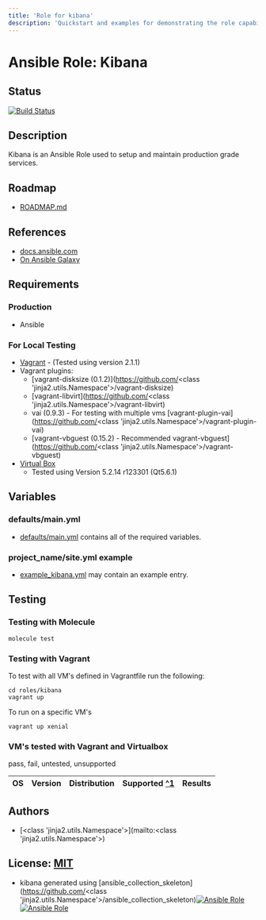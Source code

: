 ```yaml
---
title: 'Role for kibana'
description: 'Quickstart and examples for demonstrating the role capabilities.'
---
```


# Ansible Role: Kibana

## Status

[![Build Status](https://travis-ci.org/lordoftheflies/kibana.svg?branch=master)](https://travis-ci.org/lordoftheflies/ansible-role-kibana)

## Description

Kibana is an Ansible Role used to setup and maintain production grade services.

## Roadmap

* [ROADMAP.md](ROADMAP.md)

## References

* [docs.ansible.com](https://docs.ansible.com/)
* [On Ansible Galaxy](https://galaxy.ansible.com/lordoftheflies/ansible_role_kibana)

## Requirements

### Production

* Ansible

### For Local Testing

* [Vagrant](https://www.vagrantup.com/) - (Tested using version 2.1.1)
* Vagrant plugins:
  * [vagrant-disksize (0.1.2)](https://github.com/<class 'jinja2.utils.Namespace'>/vagrant-disksize)
  * [vagrant-libvirt](https://github.com/<class 'jinja2.utils.Namespace'>/vagrant-libvirt)
  * vai (0.9.3) - For testing with multiple vms [vagrant-plugin-vai](https://github.com/<class 'jinja2.utils.Namespace'>/vagrant-plugin-vai)
  * [vagrant-vbguest (0.15.2) - Recommended vagrant-vbguest](https://github.com/<class 'jinja2.utils.Namespace'>/vagrant-vbguest)
* [Virtual Box](https://www.virtualbox.org/)
  * Tested using Version 5.2.14 r123301 (Qt5.6.1)

## Variables

### defaults/main.yml

* [defaults/main.yml](defaults/main.yml) contains all of the required variables.

### project_name/site.yml example

* [example_kibana.yml](files/example_site.yml) may contain an example entry.

## Testing

### Testing with Molecule

```shell
molecule test
```

### Testing with Vagrant

To test with all VM's defined in Vagrantfile run the following:

```shell
cd roles/kibana
vagrant up
```

To run on a specific VM's
```shell
vagrant up xenial
```

### VM's tested with Vagrant and Virtualbox

pass, fail, untested, unsupported


| OS | Version | Distribution | Supported [^1](#) | Results  |
| :--- | :---: | :---: | :---: | :---: |


## Authors

- [<class 'jinja2.utils.Namespace'>](mailto:<class 'jinja2.utils.Namespace'>)

## License: [MIT](https://tldrlegal.com/license/mit-license)

* kibana generated using [ansible_collection_skeleton](https://github.com/<class 'jinja2.utils.Namespace'>/ansible_collection_skeleton)[![Ansible Role](https://img.shields.io/ansible/role/d/)](https://galaxy.ansible.com/lordoftheflies/ansible_role_kibana)
[![Ansible Role](https://img.shields.io/ansible/role/)](https://galaxy.ansible.com/lordoftheflies/ansible_role_kibana)
